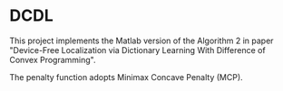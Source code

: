 # DCDL
This project implements the Matlab version of the Algorithm 2 in paper "Device-Free Localization via Dictionary Learning With Difference of Convex Programming".

The penalty function adopts Minimax Concave Penalty (MCP).
